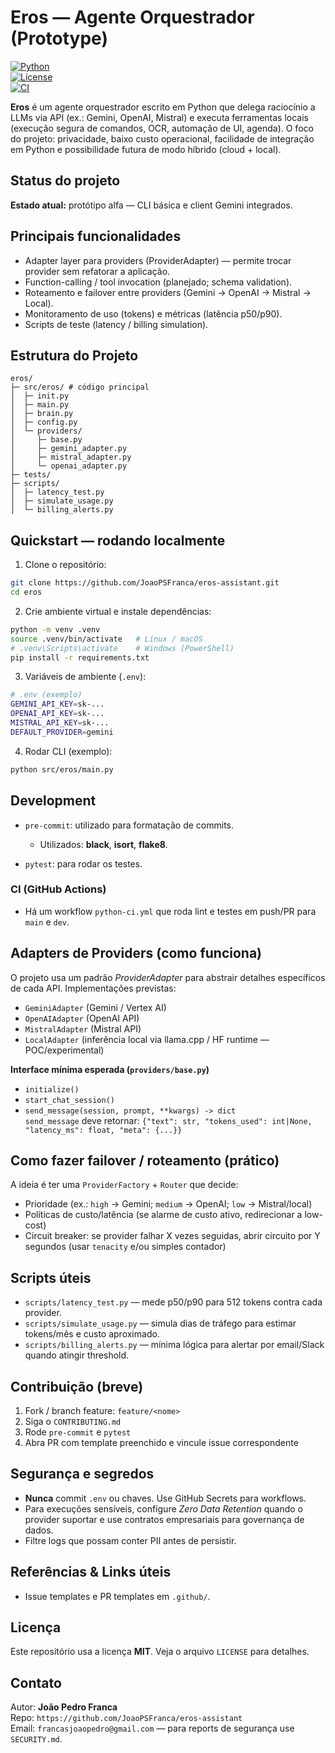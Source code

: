 # Eros — Agente Orquestrador (Prototype)

[![Python](https://img.shields.io/badge/python-3.11-blue)](https://www.python.org)  
[![License](https://img.shields.io/badge/license-MIT-green)](#license)  
[![CI](https://github.com/JoaoPSFranca/eros-assistant/actions/workflows/python-ci.yml/badge.svg)](#ci)  

**Eros** é um agente orquestrador escrito em Python que delega raciocínio a LLMs via API (ex.: Gemini, OpenAI, Mistral) e executa ferramentas locais (execução segura de comandos, OCR, automação de UI, agenda). O foco do projeto: privacidade, baixo custo operacional, facilidade de integração em Python e possibilidade futura de modo híbrido (cloud + local).


## Status do projeto
**Estado atual:** protótipo alfa — CLI básica e client Gemini integrados.


## Principais funcionalidades
- Adapter layer para providers (ProviderAdapter) — permite trocar provider sem refatorar a aplicação.
- Function-calling / tool invocation (planejado; schema validation).
- Roteamento e failover entre providers (Gemini → OpenAI → Mistral → Local).
- Monitoramento de uso (tokens) e métricas (latência p50/p90).
- Scripts de teste (latency / billing simulation).


## Estrutura do Projeto
```
eros/
├─ src/eros/ # código principal
│  ├─ init.py
│  ├─ main.py
│  ├─ brain.py
│  ├─ config.py
│  └─ providers/
│     ├─ base.py
│     ├─ gemini_adapter.py
│     ├─ mistral_adapter.py
│     └─ openai_adapter.py
├─ tests/
├─ scripts/
│  ├─ latency_test.py
│  ├─ simulate_usage.py
│  └─ billing_alerts.py
```

## Quickstart — rodando localmente

1. Clone o repositório:
```bash
git clone https://github.com/JoaoPSFranca/eros-assistant.git
cd eros
```

2. Crie ambiente virtual e instale dependências:
```bash
python -m venv .venv
source .venv/bin/activate   # Linux / macOS
# .venv\Scripts\activate    # Windows (PowerShell)
pip install -r requirements.txt
```

3. Variáveis de ambiente (`.env`):
```bash
# .env (exemplo)
GEMINI_API_KEY=sk-...
OPENAI_API_KEY=sk-...
MISTRAL_API_KEY=sk-...
DEFAULT_PROVIDER=gemini
```

4. Rodar CLI (exemplo):
```bash
python src/eros/main.py
```


## Development 

- `pre-commit`: utilizado para formatação de commits.
    -  Utilizados: **black**, **isort**, **flake8**.

- `pytest`: para rodar os testes.


### CI (GitHub Actions)
- Há um workflow `python-ci.yml` que roda lint e testes em push/PR para `main` e `dev`.


## Adapters de Providers (como funciona)
O projeto usa um padrão *ProviderAdapter* para abstrair detalhes específicos de cada API. Implementações previstas:
- `GeminiAdapter` (Gemini / Vertex AI)
- `OpenAIAdapter` (OpenAI API)
- `MistralAdapter` (Mistral API)
- `LocalAdapter` (inferência local via llama.cpp / HF runtime — POC/experimental)

**Interface mínima esperada (`providers/base.py`)**
- `initialize()`
- `start_chat_session()`
- `send_message(session, prompt, **kwargs) -> dict`  
`send_message` deve retornar: `{"text": str, "tokens_used": int|None, "latency_ms": float, "meta": {...}}`


## Como fazer failover / roteamento (prático)
A ideia é ter uma `ProviderFactory` + `Router` que decide:
- Prioridade (ex.: `high` → Gemini; `medium` → OpenAI; `low` → Mistral/local)
- Políticas de custo/latência (se alarme de custo ativo, redirecionar a low-cost)
- Circuit breaker: se provider falhar X vezes seguidas, abrir circuito por Y segundos (usar `tenacity` e/ou simples contador)


## Scripts úteis
- `scripts/latency_test.py` — mede p50/p90 para 512 tokens contra cada provider.
- `scripts/simulate_usage.py` — simula dias de tráfego para estimar tokens/mês e custo aproximado.
- `scripts/billing_alerts.py` — mínima lógica para alertar por email/Slack quando atingir threshold.


## Contribuição (breve)
1. Fork / branch feature: `feature/<nome>`
2. Siga o `CONTRIBUTING.md`
3. Rode `pre-commit` e `pytest`
4. Abra PR com template preenchido e vincule issue correspondente


## Segurança e segredos
- **Nunca** commit `.env` ou chaves. Use GitHub Secrets para workflows.
- Para execuções sensíveis, configure *Zero Data Retention* quando o provider suportar e use contratos empresariais para governança de dados.
- Filtre logs que possam conter PII antes de persistir.


## Referências & Links úteis
- Issue templates e PR templates em `.github/`.


## Licença
Este repositório usa a licença **MIT**. Veja o arquivo `LICENSE` para detalhes.


## Contato
Autor: **João Pedro Franca**  
Repo: `https://github.com/JoaoPSFranca/eros-assistant`  
Email: `francasjoaopedro@gmail.com` — para reports de segurança use `SECURITY.md`.
